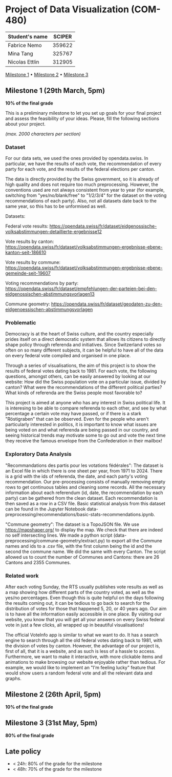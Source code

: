 # Project of Data Visualization (COM-480)

| Student's name | SCIPER |
| -------------- | ------ |
| Fabrice Nemo   | 359622 |
| Mina Tang      | 325767 |
| Nicolas Ettlin | 312905 |

[Milestone 1](#milestone-1) • [Milestone 2](#milestone-2) • [Milestone 3](#milestone-3)

## Milestone 1 (29th March, 5pm)

**10% of the final grade**

This is a preliminary milestone to let you set up goals for your final project and assess the feasibility of your ideas.
Please, fill the following sections about your project.

*(max. 2000 characters per section)*


### Dataset

For our data sets, we used the ones provided by opendata.swiss. In particular, we have the results of each vote, the recommendation of every party for each vote, and the results of the federal elections per canton. 

The data is directly provided by the Swiss government, so it is already of high quality and does not require too much preprocessing. However, the conventions used are not always consistent from year to year (for example, switching from "yes/no/blank/free" to "1/2/3/4" for the dataset on the voting recommendations of each party). Also, not all datasets date back to the same year, so this has to be unformised as well. 

Datasets: 

Federal vote results: https://opendata.swiss/fr/dataset/eidgenossische-volksabstimmungen-detaillierte-ergebnisse12

Vote results by canton: https://opendata.swiss/fr/dataset/volksabstimmungen-ergebnisse-ebene-kanton-seit-186610

Vote results by commune: https://opendata.swiss/fr/dataset/volksabstimmungen-ergebnisse-ebene-gemeinde-seit-19607

Voting recommendations by party: https://opendata.swiss/fr/dataset/empfehlungen-der-parteien-bei-den-eidgenossischen-abstimmungsvorlagen13

Commune geometry: https://opendata.swiss/fr/dataset/geodaten-zu-den-eidgenoessischen-abstimmungsvorlagen


### Problematic

Democracy is at the heart of Swiss culture, and the country especially prides itself on a direct democratic system that allows its citizens to directly shape policy through referenda and initiatives. Since Switzerland votes so often on so many different subjects, it can be helpful to have all of the data on every federal vote compiled and organised in one place.

Through a series of visualisations, the aim of this project is to show the results of federal votes dating back to 1981.  For each vote, the following questions, amongst others, can be easily answered by looking at our website: How did the Swiss population vote on a particular issue, divided by canton? What were the recommendations of the different political parties? What kinds of referenda are the Swiss people most favorable to? 

This project is aimed at anyone who has any interest in Swiss political life. It is interesing to be able to compare referenda to each other, and see by what percentage a certain vote may have passed, or if there is a stark "Röstigraben" that can be observed. Even for the people who aren't particularly interested in politics, it is important to know what issues are being voted on and what referenda are being passed in our country, and seeing historical trends may motivate some to go out and vote the next time they receive the famous envelope from the Confederation in their mailbox! 


### Exploratory Data Analysis


"Recommandations des partis pour les votations fédérales":
The dataset is an Excel file in which there is one sheet per year, from 1971 to 2024. There is a grid with the ids of referenda, the date, and each party's voting recommendation. Our pre-processing consists of manually removing empty rows to get continuous tables and cleaning some records. All the necessary information about each referendum (id, date, the recommendation by each party) can be gathered from the clean dataset. Each recommendation is then saved as a row in a CSV file.
Basic statistical analysis from this dataset can be found in the Jupyter Notebook data-preprocessing/recommendations/basic-stats-recommendations.ipynb. 

"Commune geometry": 
The dataset is a TopoJSON file. We use https://mapshaper.org/ to display the map. We check that there are indeed no self intersecting lines. We made a python script (data-preprocessing/commune-geometry/extract.py) to export all the Commune names and ids to a .csv file, with the first column being the id and the second the commune name. We did the same with every Canton. The script allowed us to count the number of Communes and Cantons: there are 26 Cantons and 2355 Communes. 



### Related work

After each voting Sunday, the RTS usually publishes vote results as well as a map showing how different parts of the country voted, as well as the yes/no percentages. Even though this is quite helpful on the days following the results coming out, it can be tedious to go back to search for the distribution of votes for those that happened 5, 20, or 40 years ago. Our aim is to have all the information easily accessible in one place. By visiting our website, you know that you will get all your answers on every Swiss federal vote in just a few clicks, all wrapped up in beautiful visualisations! 

The official VoteInfo app is similar to what we want to do. It has a search engine to search through all the old federal votes dating back to 1981, with the division of votes by canton. However, the advantage of our project is, first of all, that it is a website, and as such is less of a hassle to access. Furthermore, we want to make it interactive, with more clickable items and animations to make browsing our website enjoyable rather than tedious. For example, we would like to implement an "I'm feeling lucky" feature that would show users a random federal vote and all the relevant data and graphs.  


## Milestone 2 (26th April, 5pm)

**10% of the final grade**


## Milestone 3 (31st May, 5pm)

**80% of the final grade**


## Late policy

- < 24h: 80% of the grade for the milestone
- < 48h: 70% of the grade for the milestone

